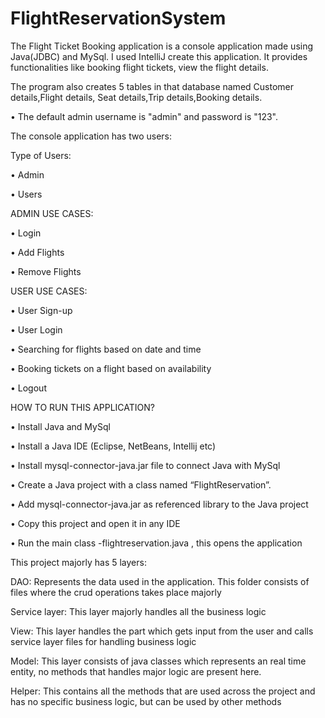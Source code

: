 # FlightReservationSystem

The Flight Ticket Booking application is a console application made using Java(JDBC) and MySql.
I used IntelliJ create this application. It provides functionalities like booking flight tickets, view the flight details.

The program also creates 5 tables in that database named Customer details,Flight details,
Seat details,Trip details,Booking details. 

• The default admin username is "admin" and password is "123".

The console application has two users:

Type of Users:

• Admin

• Users

ADMIN USE CASES:

• Login

• Add Flights

• Remove Flights


USER USE CASES:

• User Sign-up

• User Login

• Searching for flights based on date and time

• Booking tickets on a flight based on availability

• Logout

HOW TO RUN THIS APPLICATION?

• Install Java and MySql

• Install a Java IDE (Eclipse, NetBeans, Intellij etc)

• Install mysql-connector-java.jar file to connect Java with MySql

• Create a Java project with a class named “FlightReservation”.

• Add mysql-connector-java.jar as referenced library to the Java project

• Copy this project and open it in any IDE

• Run the main class -flightreservation.java , this opens the application

This project majorly has 5 layers:

DAO:
Represents the data used in the application. This folder consists of files where the crud operations takes place majorly

Service layer:
This layer majorly handles all the business logic 

View:
This layer handles the part which gets input from the user and calls service layer files for handling business logic

Model:
This layer consists of java classes which represents an real time entity, no methods that handles major logic are present here.

Helper:
This contains all the methods that are used across the project and has no specific business logic, but can be used by other methods

